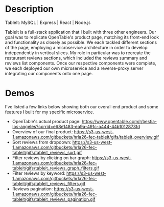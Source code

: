 # Description
TableIt: MySQL | Express | React | Node.js

TableIt is a full-stack application that I built with three other engineers. Our goal was to replicate OpenTable's product page, matching its front-end look and functionality as closely as possible. We each tackled different sections of the page, employing a microservice architecture in order to develop independently in vertical slices. My role in particular was to recreate the restaurant reviews sections, which included the reviews summary and reviews list components. Once our respective components were complete, we each deployed our own microservice and a reverse-proxy server integrating our components onto one page.


# Demos
I've listed a few links below showing both our overall end product and some features I built for my specific microservice.
- OpenTable's actual product page: https://www.opentable.com/r/bestia-los-angeles?corrid=e68e1483-ea9a-491c-a444-44b1012873fd
- Overview of our final product: https://s3-us-west-1.amazonaws.com/gitbuckets/hrla26-fec-tableit/gifs/tableit_overview.gif
- Sort reviews from dropdown: https://s3-us-west-1.amazonaws.com/gitbuckets/hrla26-fec-tableit/gifs/tableit_reviews_sort.gif
- Filter reviews by clicking on bar graph: https://s3-us-west-1.amazonaws.com/gitbuckets/hrla26-fec-tableit/gifs/tableit_reviews_graph_filters.gif
- Filter reviews by keyword: https://s3-us-west-1.amazonaws.com/gitbuckets/hrla26-fec-tableit/gifs/tableit_reviews_filters.gif
- Reviews pagination: https://s3-us-west-1.amazonaws.com/gitbuckets/hrla26-fec-tableit/gifs/tableit_reviews_pagination.gif
